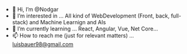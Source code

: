 - 👋 Hi, I’m @Nodgar
- 👀 I’m interested in ... All kind of WebDevelopment (Front, back, full-stack) and Machine Learnign and AIs
- 🌱 I’m currently learning ... React, Angular, Vue, Net Core...
- 📫 How to reach me (just for relevant matters) ... luisbauer98@gmail.com

<!---
Nodgar/Nodgar is a ✨ special ✨ repository because its `README.md` (this file) appears on your GitHub profile.
You can click the Preview link to take a look at your changes.
--->
